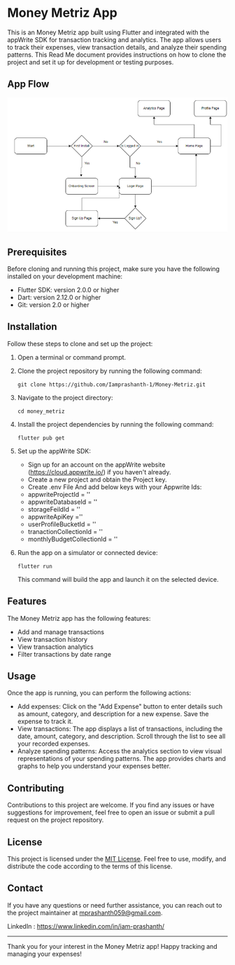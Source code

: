 # Money Metriz App

This is an Money Metriz app built using Flutter and integrated with the appWrite SDK for transaction tracking and analytics. The app allows users to track their expenses, view transaction details, and analyze their spending patterns. This Read Me document provides instructions on how to clone the project and set it up for development or testing purposes.

## App Flow
![Arch](https://github.com/Iamprashanth-1/Money-Metriz/blob/master/assets/images/app-arch.png)

## Prerequisites

Before cloning and running this project, make sure you have the following installed on your development machine:

- Flutter SDK: version 2.0.0 or higher
- Dart: version 2.12.0 or higher
- Git: version 2.0 or higher

## Installation

Follow these steps to clone and set up the project:

1. Open a terminal or command prompt.

2. Clone the project repository by running the following command:

   ```shell
   git clone https://github.com/Iamprashanth-1/Money-Metriz.git
   ```


3. Navigate to the project directory:

   ```shell
   cd money_metriz
   ```

4. Install the project dependencies by running the following command:

   ```shell
   flutter pub get
   ```

5. Set up the appWrite SDK:

   - Sign up for an account on the appWrite website (https://cloud.appwrite.io/) if you haven't already.
   - Create a new project and obtain the Project key.
   - Create .env File And add below keys with your Appwrite Ids:
    - appwriteProjectId = ''
    - appwriteDatabaseId = ''
    - storageFeildId = ''
    - appwriteApiKey =''
    - userProfileBucketId = ''
    - tranactionCollectionId = ''
    - monthlyBudgetCollectionId = ''


6. Run the app on a simulator or connected device:

   ```shell
   flutter run
   ```

   This command will build the app and launch it on the selected device.


## Features
The Money Metriz app has the following features:

- Add and manage transactions
- View transaction history
- View transaction analytics
- Filter transactions by date range

## Usage

Once the app is running, you can perform the following actions:

- Add expenses: Click on the "Add Expense" button to enter details such as amount, category, and description for a new expense. Save the expense to track it.
- View transactions: The app displays a list of transactions, including the date, amount, category, and description. Scroll through the list to see all your recorded expenses.
- Analyze spending patterns: Access the analytics section to view visual representations of your spending patterns. The app provides charts and graphs to help you understand your expenses better.

## Contributing

Contributions to this project are welcome. If you find any issues or have suggestions for improvement, feel free to open an issue or submit a pull request on the project repository.

## License

This project is licensed under the [MIT License](LICENSE). Feel free to use, modify, and distribute the code according to the terms of this license.

## Contact

If you have any questions or need further assistance, you can reach out to the project maintainer at [mprashanth059@gmail.com](mailto:mprashanth059@gmail.com).

LinkedIn : https://www.linkedin.com/in/iam-prashanth/

---

Thank you for your interest in the Money Metriz app! Happy tracking and managing your expenses!